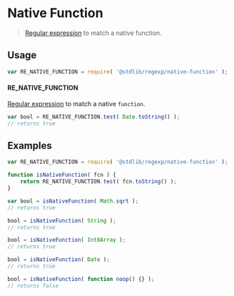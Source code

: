 # Native Function

> [Regular expression][regexp] to match a native function.


<section class="usage">

## Usage

``` javascript
var RE_NATIVE_FUNCTION = require( '@stdlib/regexp/native-function' );
```

#### RE_NATIVE_FUNCTION

[Regular expression][regexp] to match a native `function`.

``` javascript
var bool = RE_NATIVE_FUNCTION.test( Date.toString() );
// returns true
```

</section>

<!-- /.usage -->


<section class="examples">

## Examples

``` javascript
var RE_NATIVE_FUNCTION = require( '@stdlib/regexp/native-function' );

function isNativeFunction( fcn ) {
    return RE_NATIVE_FUNCTION.test( fcn.toString() );
}

var bool = isNativeFunction( Math.sqrt );
// returns true

bool = isNativeFunction( String );
// returns true

bool = isNativeFunction( Int8Array );
// returns true

bool = isNativeFunction( Date );
// returns true

bool = isNativeFunction( function noop() {} );
// returns false
```

</section>

<!-- /.examples -->


<section class="links">

[regexp]: https://developer.mozilla.org/en-US/docs/Web/JavaScript/Guide/Regular_Expressions

</section>

<!-- /.links -->
